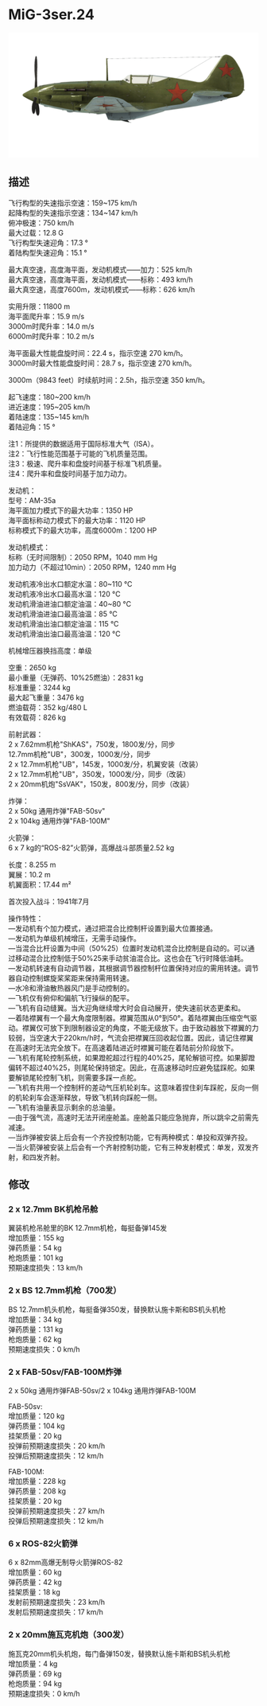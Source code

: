 # MiG-3ser.24  
  
![mig3s24](../images/mig3s24.png)  
  
## 描述  
  
飞行构型的失速指示空速：159~175 km/h  
起降构型的失速指示空速：134~147 km/h  
俯冲极速：750 km/h  
最大过载：12.8 G  
飞行构型失速迎角：17.3 °  
着陆构型失速迎角：15.1 °  
  
最大真空速，高度海平面，发动机模式——加力：525 km/h  
最大真空速，高度海平面，发动机模式——标称：493 km/h  
最大真空速，高度7600m，发动机模式——标称：626 km/h  
  
实用升限：11800 m  
海平面爬升率：15.9 m/s  
3000m时爬升率：14.0 m/s  
6000m时爬升率：10.2 m/s  
  
海平面最大性能盘旋时间：22.4 s，指示空速 270 km/h。  
3000m时最大性能盘旋时间：28.7 s，指示空速 270 km/h。  
  
3000m（9843 feet）时续航时间：2.5h，指示空速 350 km/h。  
  
起飞速度：180~200 km/h  
进近速度：195~205 km/h  
着陆速度：135~145 km/h  
着陆迎角：15 °  
  
注1：所提供的数据适用于国际标准大气（ISA）。  
注2：飞行性能范围基于可能的飞机质量范围。  
注3：极速、爬升率和盘旋时间基于标准飞机质量。  
注4：爬升率和盘旋时间基于加力动力。  
  
发动机：  
型号：AM-35a  
海平面加力模式下的最大功率：1350 HP  
海平面标称动力模式下的最大功率：1120 HP  
标称模式下的最大功率，高度6000m：1200 HP  
  
发动机模式：  
标称（无时间限制）：2050 RPM，1040 mm Hg  
加力动力（不超过10min）：2050 RPM，1240 mm Hg  
  
发动机液冷出水口额定水温：80~110 °C  
发动机液冷出水口最高水温：120 °C  
发动机滑油进油口额定油温：40~80 °C  
发动机滑油进油口最高油温：85 °C  
发动机滑油出油口额定油温：115 °C  
发动机滑油出油口最高油温：120 °C  
  
机械增压器换挡高度：单级  
  
空重：2650 kg  
最小重量（无弹药、10%25燃油）：2831 kg  
标准重量：3244 kg  
最大起飞重量：3476 kg  
燃油载荷：352 kg/480 L  
有效载荷：826 kg  
  
前射武器：  
2 x 7.62mm机枪"ShKAS"，750发，1800发/分，同步  
12.7mm机枪"UB"，300发，1000发/分，同步  
2 x 12.7mm机枪"UB"，145发，1000发/分，机翼安装（改装）  
2 x 12.7mm机枪"UB"，350发，1000发/分，同步（改装）  
2 x 20mm机炮"SsVAK"，150发，800发/分，同步（改装）  
  
炸弹：  
2 x 50kg 通用炸弹"FAB-50sv"  
2 x 104kg 通用炸弹"FAB-100M"  
  
火箭弹：  
6 x 7 kg的“ROS-82”火箭弹，高爆战斗部质量2.52 kg  
  
长度：8.255 m  
翼展：10.2 m  
机翼面积：17.44 m²  
  
首次投入战斗：1941年7月  
  
操作特性：  
—发动机有个加力模式，通过把混合比控制杆设置到最大位置接通。  
—发动机为单级机械增压，无需手动操作。  
—当混合比杆设置为中间（50%25）位置时发动机混合比控制是自动的。可以通过移动混合比控制低于50%25来手动贫油混合比。这也会在飞行时降低油耗。  
—发动机转速有自动调节器，其根据调节器控制杆位置保持对应的需用转速。调节器自动控制螺旋桨桨距来保持需用转速。  
—水冷和滑油散热器风门是手动控制的。  
—飞机仅有俯仰和偏航飞行操纵的配平。  
—飞机有自动缝翼。当大迎角继续增大时会自动展开，使失速前状态更柔和。  
—着陆襟翼有一个最大角度限制器。襟翼范围从0°到50°。着陆襟翼由压缩空气驱动。襟翼仅可放下到限制器设定的角度，不能无级放下。由于致动器放下襟翼的力较弱，当空速大于220km/h时，气流会把襟翼压回收起位置。因此，请记住襟翼在高速时无法完全放下。在高速着陆进近时襟翼可能在着陆前分阶段放下。  
—飞机有尾轮控制系统，如果蹬舵超过行程的40%25，尾轮解锁可控。如果脚蹬偏转不超过40%25，则尾轮保持锁定。因此，在高速移动时应避免猛踩舵。如果要解锁尾轮控制飞机，则需要多踩一点舵。  
—飞机有共用一个控制杆的差动气压机轮刹车。这意味着捏住刹车踩舵，反向一侧的机轮刹车会逐渐释放，导致飞机转向踩舵一侧。  
—飞机有油量表显示剩余的总油量。  
—由于强气流，高速时无法开闭座舱盖。座舱盖只能应急抛弃，所以跳伞之前需先减速。  
—当炸弹被安装上后会有一个齐投控制功能，它有两种模式：单投和双弹齐投。  
—当火箭弹被安装上后会有一个齐射控制功能，它有三种发射模式：单发，双发齐射，和四发齐射。  
  
## 修改  
  
  
### 2 x 12.7mm BK机枪吊舱  
  
翼装机枪吊舱里的BK 12.7mm机枪，每挺备弹145发  
增加质量：155 kg  
弹药质量：54 kg  
枪炮质量：101 kg  
预期速度损失：13 km/h  
  
### 2 x BS 12.7mm机枪（700发）  
  
BS 12.7mm机头机枪，每挺备弹350发，替换默认施卡斯和BS机头机枪  
增加质量：34 kg  
弹药质量：131 kg  
枪炮质量：62 kg  
预期速度损失：0 km/h  
  
### 2 x FAB-50sv/FAB-100M炸弹  
  
2 x 50kg 通用炸弹FAB-50sv/2 x 104kg 通用炸弹FAB-100M  
  
FAB-50sv:  
增加质量：120 kg  
弹药质量：104 kg  
挂架质量：20 kg  
投弹前预期速度损失：20 km/h  
投弹后预期速度损失：12 km/h  
  
FAB-100M:  
增加质量：228 kg  
弹药质量：208 kg  
挂架质量：20 kg  
投弹前预期速度损失：27 km/h  
投弹后预期速度损失：12 km/h  ﻿
  
### 6 x ROS-82火箭弹  
  
6 x 82mm高爆无制导火箭弹ROS-82  
增加质量：60 kg  
弹药质量：42 kg  
挂架质量：18 kg  
发射前预期速度损失：23 km/h  
发射后预期速度损失：17 km/h  
  
### 2 x 20mm施瓦克机炮（300发）  
  
施瓦克20mm机头机炮，每门备弹150发，替换默认施卡斯和BS机头机枪  
增加质量：4 kg  
弹药质量：69 kg  
枪炮质量：94 kg  
预期速度损失：0 km/h  